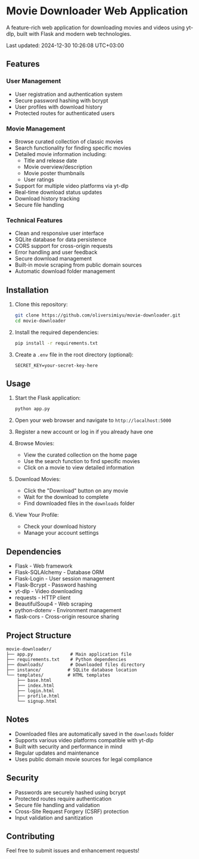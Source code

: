 # Movie Downloader Web Application

A feature-rich web application for downloading movies and videos using yt-dlp, built with Flask and modern web technologies.

Last updated: 2024-12-30 10:26:08 UTC+03:00

## Features

### User Management
- User registration and authentication system
- Secure password hashing with bcrypt
- User profiles with download history
- Protected routes for authenticated users

### Movie Management
- Browse curated collection of classic movies
- Search functionality for finding specific movies
- Detailed movie information including:
  - Title and release date
  - Movie overview/description
  - Movie poster thumbnails
  - User ratings
- Support for multiple video platforms via yt-dlp
- Real-time download status updates
- Download history tracking
- Secure file handling

### Technical Features
- Clean and responsive user interface
- SQLite database for data persistence
- CORS support for cross-origin requests
- Error handling and user feedback
- Secure download management
- Built-in movie scraping from public domain sources
- Automatic download folder management

## Installation

1. Clone this repository:
   ```bash
   git clone https://github.com/oliversimiyu/movie-downloader.git
   cd movie-downloader
   ```

2. Install the required dependencies:
   ```bash
   pip install -r requirements.txt
   ```

3. Create a `.env` file in the root directory (optional):
   ```
   SECRET_KEY=your-secret-key-here
   ```

## Usage

1. Start the Flask application:
   ```bash
   python app.py
   ```

2. Open your web browser and navigate to `http://localhost:5000`

3. Register a new account or log in if you already have one

4. Browse Movies:
   - View the curated collection on the home page
   - Use the search function to find specific movies
   - Click on a movie to view detailed information

5. Download Movies:
   - Click the "Download" button on any movie
   - Wait for the download to complete
   - Find downloaded files in the `downloads` folder

6. View Your Profile:
   - Check your download history
   - Manage your account settings

## Dependencies

- Flask - Web framework
- Flask-SQLAlchemy - Database ORM
- Flask-Login - User session management
- Flask-Bcrypt - Password hashing
- yt-dlp - Video downloading
- requests - HTTP client
- BeautifulSoup4 - Web scraping
- python-dotenv - Environment management
- flask-cors - Cross-origin resource sharing

## Project Structure
```
movie-downloader/
├── app.py              # Main application file
├── requirements.txt    # Python dependencies
├── downloads/          # Downloaded files directory
├── instance/          # SQLite database location
└── templates/         # HTML templates
    ├── base.html
    ├── index.html
    ├── login.html
    ├── profile.html
    └── signup.html
```

## Notes

- Downloaded files are automatically saved in the `downloads` folder
- Supports various video platforms compatible with yt-dlp
- Built with security and performance in mind
- Regular updates and maintenance
- Uses public domain movie sources for legal compliance

## Security

- Passwords are securely hashed using bcrypt
- Protected routes require authentication
- Secure file handling and validation
- Cross-Site Request Forgery (CSRF) protection
- Input validation and sanitization

## Contributing

Feel free to submit issues and enhancement requests!
